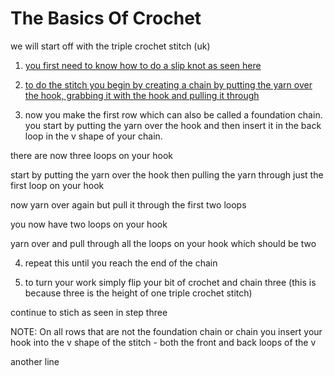 # The Basics Of Crochet

we will start off with the triple crochet stitch (uk)

1. [you first need to know how to do a slip knot as seen here](https://youtube.com/shorts/h8mKYvh3C9w?feature=share3)

2. [to do the stitch you begin by creating a chain by putting the yarn over the hook, grabbing it with the hook and pulling it through](https://youtube.com/shorts/uqB9UyvdgoA?feature=share3)

3. now you make the first row which can also be called a foundation chain. you start by putting the yarn over the hook and then insert it in the back loop in the v shape of your chain. 

there are now three loops on your hook

start by putting the yarn over the hook then pulling the yarn through just the first loop on your hook

now yarn over again but pull it through the first two loops

you now have two loops on your hook

yarn over and pull through all the loops on your hook which should be two 

4. repeat this until you reach the end of the chain 

5. to turn your work simply flip your bit of crochet and chain three (this is because three is the height of one triple crochet stitch)

continue to stich as seen in step three

NOTE: On all rows that are not the foundation chain or chain you insert your hook into the v shape of the stitch - both the front and back loops of the v 

another line